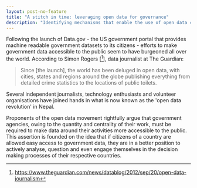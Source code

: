 ```yaml
---
layout: post-no-feature
title: "A stitch in time: leveraging open data for governance"
description: "Identifying mechanisms that enable the use of open data could be key to achieving government accountability and transparency." 
---
```


Following the launch of Data.gov - the US government portal that provides machine readable government datasets to its citizens - efforts to make government data accessible to the public seem to have burgeoned all over the world. According to Simon Rogers [[^1]], data journalist at The Guardian: 

<blockquote class="quote-custom">
<p>
 Since [the launch], the world has been deluged in open data, with cities, states and regions around the globe publishing everything from detailed crime statistics to the locations of public toilets.  
</p>	
</blockquote>



Several independent journalists, technology enthusiasts and volunteer organisations have joined hands in what is now known as the 'open data revolution' in Nepal. 

Proponents of the open data movement rightfully argue that government agencies, owing to the quantity and centrality of their work, must be required to make data around their activities more accessible to the public. This assertion is founded on the idea that if citizens of a country are allowed easy access to government data, they are in a better position to actively analyse, question and even engage themselves in the decision making processes of their respective countries. 


[^1]: https://www.theguardian.com/news/datablog/2012/sep/20/open-data-journalism